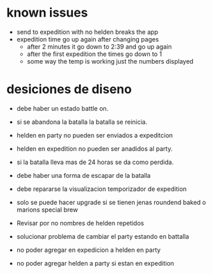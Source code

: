 # known issues
- send to expedition with no helden breaks the app
- expedition time go up again after changing pages
   - after 2 minutes it go down to 2:39 and go up again
   - after the first expedition the times go down to 1
   - some way the temp is working just the numbers displayed

# desiciones de diseno

- debe haber un estado battle on.
- si se abandona la batalla la batalla se reinicia.
- helden en party no pueden ser enviados a expeditcion
- helden en expedition no pueden ser anadidos al party.
- si la batalla lleva mas de 24 horas se da como perdida.
- debe haber una forma de escapar de la batalla
- debe repararse la visualizacion temporizador de expedition
- solo se puede hacer upgrade si se tienen jenas roundend baked o marions special brew



- Revisar por no nombres de helden repetidos
- solucionar problema de cambiar el party estando en battalla
- no poder agregar en expedicion a helden en party
- no poder agregar helden a party si estan en expedition
